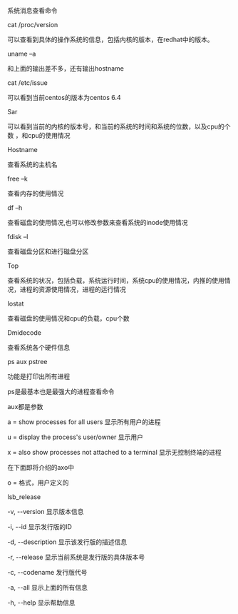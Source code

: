 
系统消息查看命令

cat /proc/version

可以查看到具体的操作系统的信息，包括内核的版本，在redhat中的版本。





uname –a

和上面的输出差不多，还有输出hostname





cat /etc/issue

可以看到当前centos的版本为centos 6.4





Sar

可以看到当前的内核的版本号，和当前的系统的时间和系统的位数，以及cpu的个数 ，和cpu的使用情况





Hostname

查看系统的主机名





free –k

查看内存的使用情况





df –h

查看磁盘的使用情况,也可以修改参数来查看系统的inode使用情况





fdisk –l

查看磁盘分区和进行磁盘分区





Top

查看系统的状况，包括负载，系统运行时间，系统cpu的使用情况，内推的使用情况，进程的资源使用情况，进程的运行情况





Iostat

查看磁盘的使用情况和cpu的负载，cpu个数





Dmidecode

查看系统各个硬件信息





ps aux		pstree

功能是打印出所有进程

ps是最基本也是最强大的进程查看命令

aux都是参数

a = show processes for all users 显示所有用户的进程

u = display the process's user/owner 显示用户

x = also show processes not attached to a terminal 显示无控制终端的进程

在下面即将介绍的axo中

o = 格式，用户定义的





lsb_release

-v, --version	显示版本信息

-i, --id	显示发行版的ID

-d, --description	显示该发行版的描述信息

-r, --release	显示当前系统是发行版的具体版本号

-c, --codename	发行版代号

-a, --all	显示上面的所有信息

-h, --help	显示帮助信息


